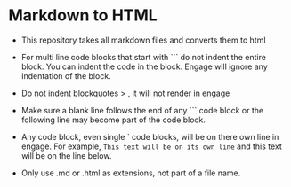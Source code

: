 # Markdown to HTML
- This repository takes all markdown files and converts them to html

- For multi line code blocks that start with \`\`\` do not indent the entire block. You can indent the code in the block. Engage will ignore any indentation of the block.
- Do not indent blockquotes \> , it will not render in engage
- Make sure a blank line follows the end of any \`\`\` code block or the following line may become part of the code block.
- Any code block, even single \` code blocks, will be on there own line in engage. For example, `This text will be on its own line` and this text will be on the line below.
- Only use .md or .html as extensions, not part of a file name.
